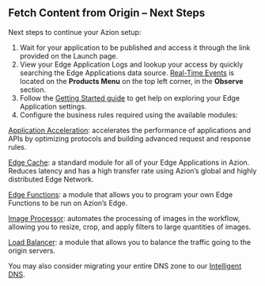 ## Fetch Content from Origin – Next Steps

Next steps to continue your Azion setup:

1. Wait for your application to be published and access it through the link provided on the Launch page.
2. View your Edge Application Logs and lookup your access by quickly searching the Edge Applications data source. [Real-Time Events](https://www.azion.com/en/documentation/products/real-time-events) is located on the **Products Menu** on the top left corner, in the **Observe** section.
3. Follow the [Getting Started guide](https://www.azion.com/en/documentation/products/getting-started) to get help on exploring your Edge Application settings.
4. Configure the business rules required using the available modules:

[Application Acceleration](https://www.azion.com/en/documentation/products/edge-application/application-acceleration): accelerates the performance of applications and APIs by optimizing protocols and building advanced request and response rules.

[Edge Cache](https://www.azion.com/en/documentation/products/edge-application/edge-caching): a standard module for all of your Edge Applications in Azion. Reduces latency and has a high transfer rate using Azion’s global and highly distributed Edge Network.

[Edge Functions](https://www.azion.com/en/documentation/products/edge-application/edge-functions): a module that allows you to program your own Edge Functions to be run on Azion’s Edge.

[Image Processor](https://www.azion.com/en/documentation/products/edge-application/image-processor): automates the processing of images in the workflow, allowing you to resize, crop, and apply filters to large quantities of images.

[Load Balancer](https://www.azion.com/en/documentation/products/edge-application/load-balancer): a module that allows you to balance the traffic going to the origin servers.

You may also consider migrating your entire DNS zone to our [Intelligent DNS](https://www.azion.com/en/documentation/products/intelligent-dns).